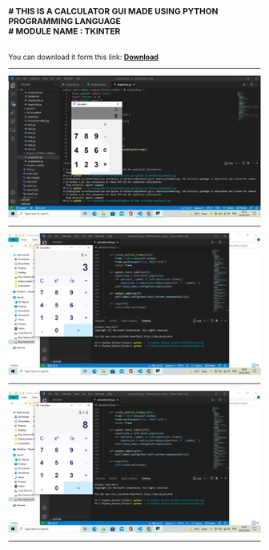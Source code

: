 <h3>
# THIS IS A CALCULATOR GUI MADE USING PYTHON PROGRAMMING LANGUAGE
  <br>
# MODULE NAME : TKINTER
</h3>
<br>
You can download it form this link:
<strong><a href="https://github.com/RajAnubhav/Projects-2022/tree/main/Calculator%20GUI/dist">Download</a></strong>
<hr>
<img src="Screenshot (26).png">
<hr>
<img src="Screenshot (27).png">
<hr>
<img src="Screenshot (28).png">
<hr>
